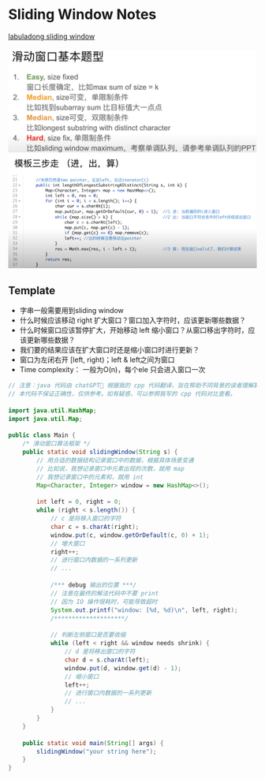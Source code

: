 # Sliding Window Notes
[labuladong sliding window](https://labuladong.online/algo/essential-technique/sliding-window-framework/)

![alt text](image-11.png)
![alt text](image-10.png)

## Template
- 字串一般需要用到sliding window
- 什么时候应该移动 right 扩大窗口？窗口加入字符时，应该更新哪些数据？
- 什么时候窗口应该暂停扩大，开始移动 left 缩小窗口？从窗口移出字符时，应该更新哪些数据？
- 我们要的结果应该在扩大窗口时还是缩小窗口时进行更新？
- 窗口为左闭右开 [left, right)；left & left之间为窗口
- Time complexity： 一般为O(n)，每个ele 只会进入窗口一次

```java
// 注意：java 代码由 chatGPT🤖 根据我的 cpp 代码翻译，旨在帮助不同背景的读者理解算法逻辑。
// 本代码不保证正确性，仅供参考。如有疑惑，可以参照我写的 cpp 代码对比查看。

import java.util.HashMap;
import java.util.Map;

public class Main {
    /* 滑动窗口算法框架 */
    public static void slidingWindow(String s) {
        // 用合适的数据结构记录窗口中的数据，根据具体场景变通
        // 比如说，我想记录窗口中元素出现的次数，就用 map
        // 我想记录窗口中的元素和，就用 int
        Map<Character, Integer> window = new HashMap<>();
        
        int left = 0, right = 0;
        while (right < s.length()) {
            // c 是将移入窗口的字符
            char c = s.charAt(right);
            window.put(c, window.getOrDefault(c, 0) + 1);
            // 增大窗口
            right++;
            // 进行窗口内数据的一系列更新
            // ...

            /*** debug 输出的位置 ***/
            // 注意在最终的解法代码中不要 print
            // 因为 IO 操作很耗时，可能导致超时
            System.out.printf("window: [%d, %d)\n", left, right);
            /********************/
            
            // 判断左侧窗口是否要收缩
            while (left < right && window needs shrink) {
                // d 是将移出窗口的字符
                char d = s.charAt(left);
                window.put(d, window.get(d) - 1);
                // 缩小窗口
                left++;
                // 进行窗口内数据的一系列更新
                // ...
            }
        }
    }

    public static void main(String[] args) {
        slidingWindow("your string here");
    }
}

```